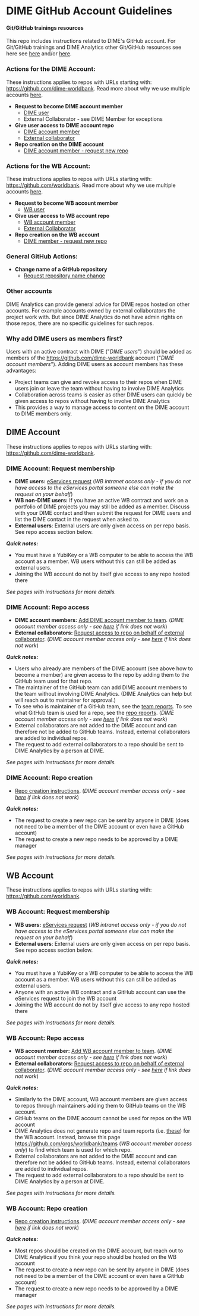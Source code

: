 # DIME GitHub Account Guidelines

#### Git/GitHub trainings resources

This repo includes instructions related to DIME's GitHub account.
For Git/GitHub trainings and DIME Analytics other
Git/GitHub resources see here see
[here](https://osf.io/e54gy/)
and/or [here](https://github.com/worldbank/dime-github-trainings).  

### Actions for the DIME Account:
These instructions applies to repos with URLs starting with:
https://github.com/dime-worldbank.
Read more about why we use multiple accounts [here](./resources/why-multiple-accounts.md).

* **Request to become DIME account member**
  * [DIME user](#dime-account-request-membership)
  * External Collaborator - see DIME Member for exceptions
* **Give user access to DIME account repo**
  * [DIME account member](#dime-account-repo-access)
  * [External collaborator](#dime-account-repo-access)
* **Repo creation on the DIME account**
  * [DIME account member - request new repo](#dime-account-repo-creation)

###  Actions for the WB Account:
These instructions applies to repos with URLs starting with:
https://github.com/worldbank.
Read more about why we use multiple accounts [here](./resources/why-multiple-accounts.md).

* **Request to become WB account member**
  * [WB user](#wb-account-request-membership)
* **Give user access to WB account repo**
  * [WB account member](#wb-account-repo-access)
  * [External Collaborator](#wb-account-repo-access)
* **Repo creation on the WB account**
  * [DIME member - request new repo](#wb-account-repo-creation)

### General GitHub Actions:

* **Change name of a GitHub repository**
  * [Request repository name change](./instructions/request-name-change.md)

### Other accounts

DIME Analytics can provide general advice for
DIME repos hosted on other accounts.
For example accounts owned by external collaborators the project work with.
But since DIME Analytics do not have admin rights on those repos,
there are no specific guidelines for such repos.

### Why add DIME users as members first?

Users with an active contract with DIME ("_DIME users_")
should be added as members of
the https://github.com/dime-worldbank account ("_DIME account members_").
Adding DIME users as account members has these advantages:

* Project teams can give and revoke access to their repos when DIME users join or leave the team without having to involve DIME Analytics
* Collaboration across teams is easier as other DIME users can
quickly be given access to repos without having to involve DIME Analytics
* This provides a way to manage access to content
on the DIME account to DIME members only.

## DIME Account

These instructions applies to repos with URLs starting with:
https://github.com/dime-worldbank.

### DIME Account: Request membership

* **DIME users:** [eServices request](https://worldbankgroup.service-now.com/wbg?id=wbg_sc_catalog&sys_id=910e1739db1a54903c5960ab13961912) (_WB intranet access only - if you do not have access to the eServices portal someone else can make the request on your behalf_)
* **WB non-DIME users:** If you have an active WB contract and work on a portfolio of DIME projects you may still be added as a member. Discuss with your DIME contact and then submit the request for DIME users and list the DIME contact in the request when asked to.
* **External users**: External users are only given access on per repo basis. See repo access section below.

**_Quick notes:_**
* You must have a YubiKey or a WB computer to be able to access the WB account as a member. WB users without this can still be added as external users.
* Joining the WB account do not by itself give access to any repo hosted there

_See pages with instructions for more details._

### DIME Account: Repo access

* **DIME account members:** [Add DIME account member to team](https://github.com/dime-worldbank/dime-account-admin-private/blob/main/instructions/dime-repo-access-member.md). (_DIME account member access only - see [here](./resources/dime-only-resources.md) if link does not work_)
* **External collaborators:** [Request access to repo on behalf of external collaborator](https://github.com/dime-worldbank/dime-account-admin-private/blob/main/instructions/dime-repo-access-external.md). (_DIME account member access only - see [here](./resources/dime-only-resources.md) if link does not work_)

**_Quick notes:_**
* Users who already are members of the DIME account (see above how to become a member) are given access to the repo by adding them to the GitHub team used for that repo.
* The maintainer of the GitHub team can add DIME account members to the team without involving DIME Analytics. (DIME Analytics can help but will reach out to maintainer for approval.)
* To see who is maintainer of a GitHub team,
see the [team reports](https://github.com/dime-worldbank/dime-account-admin-private/tree/main/reports/team-reports).
To see what GitHub team is used for a repo,
see the [repo reports](https://github.com/dime-worldbank/dime-account-admin-private/tree/main/reports/repo-reports).
(_DIME account member access only - see [here](./resources/dime-only-resources.md) if link does not work_)
* External collaborators are not added to the DIME account and can therefore not be added to GitHub teams. Instead, external collaborators are added to individual repos.
* The request to add external collaborators to a repo should be sent to DIME Analytics by a person at DIME.

_See pages with instructions for more details._

### DIME Account: Repo creation

* [Repo creation instructions](https://github.com/dime-worldbank/dime-account-admin-private/blob/main/instructions/dime-create-repo.md). (_DIME account member access only - see [here](./resources/dime-only-resources.md) if link does not work_)

**_Quick notes:_**
* The request to create a new repo can be sent by anyone in DIME (does not need to be a member of the DIME account or even have a GitHub account)
* The request to create a new repo needs to be approved by a DIME manager

_See pages with instructions for more details._

## WB Account

These instructions applies to repos with URLs starting with:
https://github.com/worldbank.

### WB Account: Request membership

* **WB users:** [eServices request](https://worldbankgroup.service-now.com/wbg?id=wbg_sc_catalog&sys_id=910e1739db1a54903c5960ab13961912) (_WB intranet access only - if you do not have access to the eServices portal someone else can make the request on your behalf_)
* **External users**: External users are only given access on per repo basis. See repo access section below.

**_Quick notes:_**
* You must have a YubiKey or a WB computer to be able to access the WB account as a member. WB users without this can still be added as external users.
* Anyone with an active WB contract and a GitHub account can use the eServices request to join the WB account
* Joining the WB account do not by itself give access to any repo hosted there

_See pages with instructions for more details._

### WB Account: Repo access

* **WB account member:** [Add WB account member to team](https://github.com/dime-worldbank/dime-account-admin-private/blob/main/instructions/wb-repo-access-member.md). (_DIME account member access only - see [here](./resources/dime-only-resources.md) if link does not work_)
* **External collaborators:** [Request access to repo on behalf of external collaborator](https://github.com/dime-worldbank/dime-account-admin-private/blob/main/instructions/wb-repo-access-external.md). (_DIME account member access only - see [here](./resources/dime-only-resources.md) if link does not work_)

**_Quick notes:_**
* Similarly to the DIME account, WB account members are given access to repos through maintainers adding them to GitHub teams on the WB account.
* GitHub teams on the DIME account cannot be used for repos on the WB account
* DIME Analytics does not generate repo and team reports
(i.e. [these](https://github.com/dime-worldbank/dime-account-admin-private/tree/main/reports)) for the WB account.
Instead, browse this page https://github.com/orgs/worldbank/teams (_WB account member access only_) to find which team is used for which repo.
* External collaborators are not added to the DIME account and can therefore not be added to GitHub teams. Instead, external collaborators are added to individual repos.
* The request to add external collaborators to a repo should be sent to DIME Analytics by a person at DIME.

_See pages with instructions for more details._

### WB Account: Repo creation

* [Repo creation instructions](https://github.com/dime-worldbank/dime-account-admin-private/blob/main/instructions/wb-create-repo.md). (_DIME account member access only - see [here](./resources/dime-only-resources.md) if link does not work_)

**_Quick notes:_**
* Most repos should be created on the DIME account, but reach out to DIME Analytics if you think your repo should be hosted on the WB account
* The request to create a new repo can be sent by anyone in DIME (does not need to be a member of the DIME account or even have a GitHub account)
* The request to create a new repo needs to be approved by a DIME manager

_See pages with instructions for more details._
